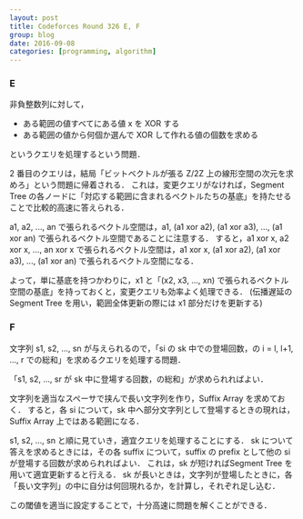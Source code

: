 ```yaml
---
layout: post
title: Codeforces Round 326 E, F
group: blog
date: 2016-09-08
categories: [programming, algorithm]
---
```


### E
非負整数列に対して，

- ある範囲の値すべてにある値 x を XOR する
- ある範囲の値から何個か選んで XOR して作れる値の個数を求める

というクエリを処理するという問題．

2 番目のクエリは，結局「ビットベクトルが張る Z/2Z 上の線形空間の次元を求めろ」という問題に帰着される．
これは，変更クエリがなければ，Segment Tree の各ノードに「対応する範囲に含まれるベクトルたちの基底」を持たせることで比較的高速に答えられる．

a1, a2, ..., an で張られるベクトル空間は，a1, (a1 xor a2), (a1 xor a3), ..., (a1 xor an) で張られるベクトル空間であることに注意する．
すると，a1 xor x, a2 xor x, ..., an xor x で張られるベクトル空間は，a1 xor x, (a1 xor a2), (a1 xor a3), ..., (a1 xor an) で張られるベクトル空間になる．

よって，単に基底を持つかわりに，x1 と「(x2, x3, ..., xn) で張られるベクトル空間の基底」を持っておくと，変更クエリも効率よく処理できる．
(伝播遅延の Segment Tree を用い，範囲全体更新の際には x1 部分だけを更新する)

### F
文字列 s1, s2, ..., sn が与えられるので，「si の sk 中での登場回数，の i = l, l+1, ..., r での総和」を求めるクエリを処理する問題．

「s1, s2, ..., sr が sk 中に登場する回数，の総和」が求められればよい．

文字列を適当なスペーサで挟んで長い文字列を作り，Suffix Array を求めておく．
すると，各 si について，sk 中へ部分文字列として登場するときの現れは，Suffix Array 上ではある範囲になる．

s1, s2, ..., sn と順に見ていき，適宜クエリを処理することにする．
sk について答えを求めるときには，その各 suffix について，suffix の prefix として他の si が登場する回数が求められればよい．
これは，sk が短ければSegment Tree を用いて適宜更新すると行える．
sk が長いときは，文字列が登場したときに，各「長い文字列」の中に自分は何回現れるか，を計算し，それぞれ足し込む．

この閾値を適当に設定することで，十分高速に問題を解くことができる．
